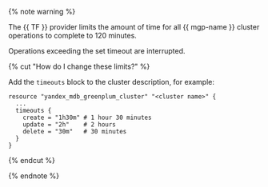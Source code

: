 {% note warning %}

The {{ TF }} provider limits the amount of time for all {{ mgp-name }} cluster operations to complete to 120 minutes.

Operations exceeding the set timeout are interrupted.

{% cut "How do I change these limits?" %}

Add the `timeouts` block to the cluster description, for example:

```hcl
resource "yandex_mdb_greenplum_cluster" "<cluster name>" {
  ...
  timeouts {
    create = "1h30m" # 1 hour 30 minutes
    update = "2h"    # 2 hours
    delete = "30m"   # 30 minutes
  }
}
```

{% endcut %}

{% endnote %}
